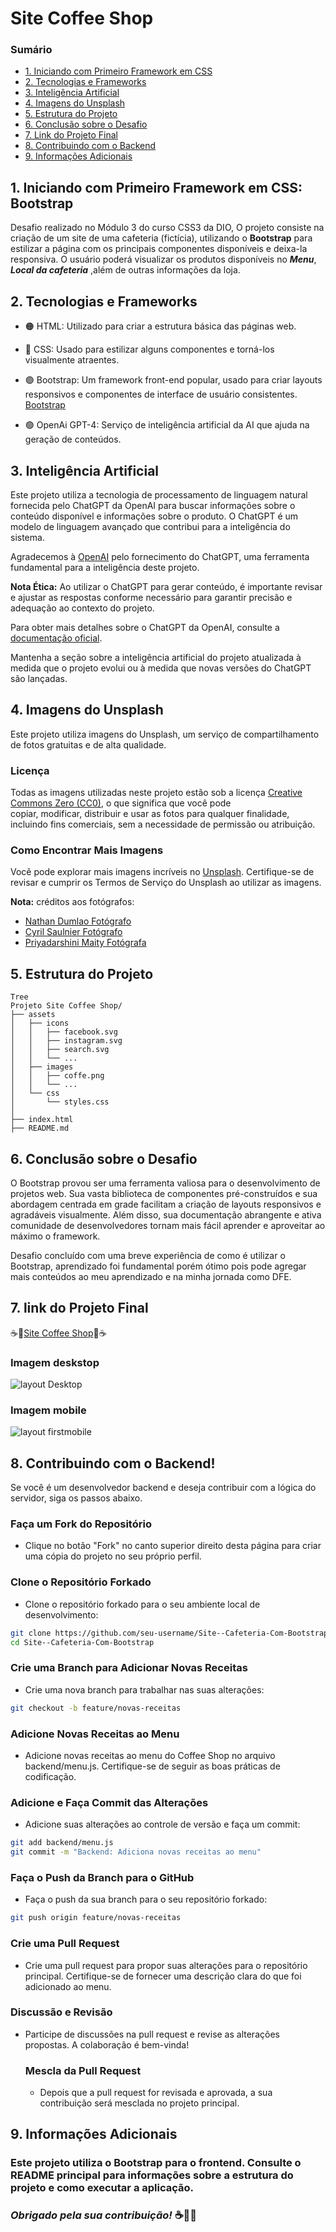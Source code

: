 # Site Coffee Shop 
  ### Sumário

- [1. Iniciando com Primeiro Framework em CSS](#1-iniciando-com-primeiro-framework-em-css-bootstrap)
- [2. Tecnologias e Frameworks](#2-tecnologias-e-frameworks)
- [3. Inteligência Artificial](#3-inteligência-artificial)
- [4. Imagens do Unsplash](#4-imagens-do-unsplash)
- [5. Estrutura do Projeto](#5-estrutura-do-projeto)
- [6. Conclusão sobre o Desafio](#6-conclusão-sobre-o-desafio)
- [7. Link do Projeto Final](#7-link-do-projeto-final)
- [8. Contribuindo com o Backend](#8-contribuindo-com-o-backend)
- [9. Informações Adicionais](#9-informações-adicionais)

## 1. Iniciando com Primeiro Framework em CSS: Bootstrap

Desafio realizado no Módulo 3 do curso CSS3 da DIO, O projeto consiste na criação de um site de uma cafeteria (fictícia), utilizando o **Bootstrap** para estilizar a página com os principais componentes disponíveis e deixa-la responsiva. O usuário poderá visualizar os produtos disponíveis no **_Menu_**, **_Local da cafeteria_** ,além de outras informações da loja.

## 2. Tecnologias e Frameworks

- 🟠 HTML: Utilizado para criar a estrutura básica das páginas web.

- 🔵 CSS: Usado para estilizar alguns componentes e torná-los visualmente atraentes.

- 🟣 Bootstrap: Um framework front-end popular, usado para criar layouts responsivos e componentes de interface de usuário consistentes.
  [Bootstrap](https://getbootstrap.com/)
- 🟢 OpenAi GPT-4: Serviço de inteligência artificial da AI que ajuda na geração de conteúdos.

## 3. Inteligência Artificial

Este projeto utiliza a tecnologia de processamento de linguagem natural fornecida pelo ChatGPT da OpenAI para buscar informações sobre o conteúdo disponível e informações sobre o produto. O ChatGPT é um modelo de linguagem avançado que contribui para a inteligência do sistema.

Agradecemos à [OpenAI](https://openai.com) pelo fornecimento do ChatGPT, uma ferramenta fundamental para a inteligência deste projeto.

**Nota Ética:** Ao utilizar o ChatGPT para gerar conteúdo, é importante revisar e ajustar as respostas conforme necessário para garantir precisão e adequação ao contexto do projeto.

Para obter mais detalhes sobre o ChatGPT da OpenAI, consulte a [documentação oficial](https://openai.com/chatgpt).

Mantenha a seção sobre a inteligência artificial do projeto atualizada à medida que o projeto evolui ou à medida que novas versões do ChatGPT são lançadas.

## 4. Imagens do Unsplash

Este projeto utiliza imagens do Unsplash, um serviço de compartilhamento de fotos gratuitas e de alta qualidade.

### Licença

Todas as imagens utilizadas neste projeto estão sob a licença [Creative Commons Zero (CC0)](https://creativecommons.org/publicdomain/zero/1.0/), o que significa que você pode  
copiar, modificar, distribuir e usar as fotos para qualquer finalidade, incluindo fins comerciais, sem a necessidade de permissão ou atribuição.

### Como Encontrar Mais Imagens

Você pode explorar mais imagens incríveis no [Unsplash](https://unsplash.com/). Certifique-se de revisar e cumprir os Termos de Serviço do Unsplash ao utilizar as imagens.

**Nota:** créditos aos fotógrafos:

- [Nathan Dumlao Fotógrafo](https://unsplash.com/pt-br/@nate_dumlao)
- [Cyril Saulnier Fotógrafo](https://unsplash.com/pt-br/@c_reel)
- [Priyadarshini Maity Fotógrafa](https://unsplash.com/pt-br/@lensdigger)

## 5. Estrutura do Projeto

```
Tree
Projeto Site Coffee Shop/
├── assets
│   ├── icons
│   │   ├── facebook.svg
│   │   ├── instagram.svg
│   │   ├── search.svg
│   │   └── ...
│   ├── images
│   │   ├── coffe.png
│   │   └── ...
│   └── css
│       └── styles.css
│
├── index.html
├── README.md
```

## 6. Conclusão sobre o Desafio

O Bootstrap provou ser uma ferramenta valiosa para o desenvolvimento de projetos web. Sua vasta biblioteca de componentes pré-construídos e sua abordagem centrada em grade facilitam a criação de layouts responsivos e agradáveis visualmente. Além disso, sua documentação abrangente e ativa comunidade de desenvolvedores tornam mais fácil aprender e aproveitar ao máximo o framework.

Desafio concluído com uma breve experiência de como é utilizar o Bootstrap, aprendizado foi fundamental porém ótimo pois pode agregar mais conteúdos ao meu aprendizado e na minha jornada como DFE.

## 7. link do Projeto Final

☕🥐[Site Coffee Shop](https://luizfcs35.github.io/Site.Coffee.Shop/)🥐☕

### Imagem deskstop

![layout Desktop](./assets/images/desktop.png)

### Imagem mobile

![layout firstmobile](./assets/images/firstmobile.png)

## 8. Contribuindo com o Backend!

Se você é um desenvolvedor backend e deseja contribuir com a lógica do servidor, siga os passos abaixo.

### Faça um Fork do Repositório

- Clique no botão "Fork" no canto superior direito desta página para criar uma cópia do projeto no seu próprio perfil.

### Clone o Repositório Forkado

- Clone o repositório forkado para o seu ambiente local de desenvolvimento:

```bash
git clone https://github.com/seu-username/Site--Cafeteria-Com-Bootstrap.git
cd Site--Cafeteria-Com-Bootstrap
```

### Crie uma Branch para Adicionar Novas Receitas

- Crie uma nova branch para trabalhar nas suas alterações:

```bash
git checkout -b feature/novas-receitas
```

### Adicione Novas Receitas ao Menu

- Adicione novas receitas ao menu do Coffee Shop no arquivo backend/menu.js. Certifique-se de seguir as boas práticas de codificação.

### Adicione e Faça Commit das Alterações

- Adicione suas alterações ao controle de versão e faça um commit:

```bash
git add backend/menu.js
git commit -m "Backend: Adiciona novas receitas ao menu"
```

### Faça o Push da Branch para o GitHub

- Faça o push da sua branch para o seu repositório forkado:

```bash
git push origin feature/novas-receitas
```

### Crie uma Pull Request

- Crie uma pull request para propor suas alterações para o repositório principal. Certifique-se de fornecer uma descrição clara do que foi adicionado ao menu.

### Discussão e Revisão

- Participe de discussões na pull request e revise as alterações propostas. A colaboração é bem-vinda!

  ### Mescla da Pull Request

  - Depois que a pull request for revisada e aprovada, a sua contribuição será mesclada no projeto principal.

## 9. Informações Adicionais

### Este projeto utiliza o Bootstrap para o frontend. Consulte o README principal para informações sobre a estrutura do projeto e como executar a aplicação.

### **_Obrigado pela sua contribuição!_** ☕️👩‍🍳
